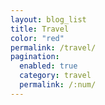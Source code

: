 ```yaml
---
layout: blog_list
title: Travel
color: "red"
permalink: /travel/
pagination:
  enabled: true
  category: travel
  permalink: /:num/
---
```

